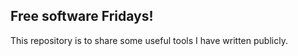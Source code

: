 ## Free software Fridays!

This repository is to share some useful tools I have written publicly.


